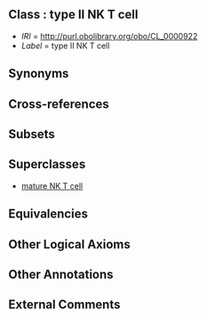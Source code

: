 
## Class : type II NK T cell

 * *IRI* = http://purl.obolibrary.org/obo/CL_0000922
 * *Label* = type II NK T cell

## Synonyms


## Cross-references


## Subsets


## Superclasses

 * [mature NK T cell](../../CL/14/CL_0000814.md)

## Equivalencies


## Other Logical Axioms


## Other Annotations


## External Comments

